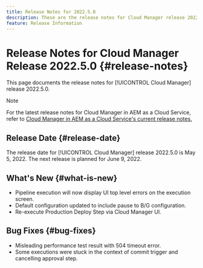 ```yaml
---
title: Release Notes for 2022.5.0
description: These are the release notes for Cloud Manager release 2022.5.0.
feature: Release Information
---
```


# Release Notes for Cloud Manager Release 2022.5.0 {#release-notes}

This page documents the release notes for [!UICONTROL Cloud Manager] release 2022.5.0.

>[!NOTE]
>
>For the latest release notes for Cloud Manager in AEM as a Cloud Service, refer to [Cloud Manager in AEM as a Cloud Service's current release notes.](https://experienceleague.adobe.com/docs/experience-manager-cloud-service/content/implementing/using-cloud-manager/release-notes-cloud-manager/release-notes-cm-current.html)

## Release Date {#release-date}

The release date for [!UICONTROL Cloud Manager] release 2022.5.0 is May 5, 2022. The next release is planned for June 9, 2022.

## What's New {#what-is-new}

* Pipeline execution will now display UI top level errors on the execution screen.
* Default configuration updated to include pause to B/G configuration.
* Re-execute Production Deploy Step via Cloud Manager UI.

## Bug Fixes {#bug-fixes}

* Misleading performance test result with 504 timeout error.
* Some executions were stuck in the context of commit trigger and cancelling approval step.
